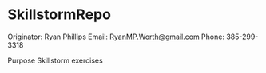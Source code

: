 # SkillstormRepo
Originator: Ryan Phillips
Email: RyanMP.Worth@gmail.com
Phone: 385-299-3318

Purpose
Skillstorm exercises
